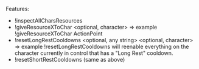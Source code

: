 Features:
- !inspectAllCharsResources
- !giveResourceXToChar <ResourceName> <optional, character> => example !giveResourceXToChar ActionPoint
- !resetLongRestCooldowns <optional, any string> <optional, character> => example !resetLongRestCooldowns will reenable everything on the character currently in control that has a "Long Rest" cooldown.
- !resetShortRestCooldowns (same as above)
